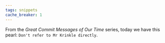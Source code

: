 ```yaml
---
tags: snippets
cache_breaker: 1
---
```


From the _Great Commit Messages of Our Time_ series, today we have this pearl: `Don't refer to Mr Krinkle directly`.
